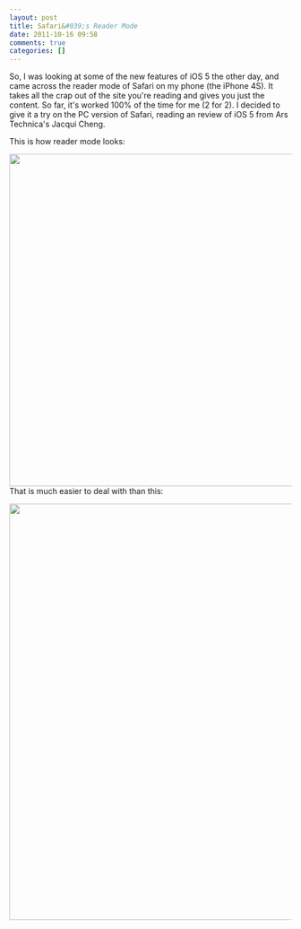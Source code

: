 ```yaml
---
layout: post
title: Safari&#039;s Reader Mode
date: 2011-10-16 09:58
comments: true
categories: []
---
```

So, I was looking at some of the new features of iOS 5 the other day, and came across the reader mode of Safari on my phone (the iPhone 4S). It takes all the crap out of the site you're reading and gives you just the content. So far, it's worked 100% of the time for me (2 for 2). I decided to give it a try on the PC version of Safari, reading an review of iOS 5 from Ars Technica's Jacqui Cheng.

This is how reader mode looks:

<a href="http://content.screencast.com/users/pfilias/folders/Snagit/media/849d7930-a00b-458d-9d2c-264b87dd5713/10.16.2011-09.54.57.png"><img class="embeddedObject" src="http://content.screencast.com/users/pfilias/folders/Snagit/media/849d7930-a00b-458d-9d2c-264b87dd5713/10.16.2011-09.54.57.png" alt="" width="920" height="593" border="0" /></a>That is much easier to deal with than this:

<!-- copy and paste. Modify height and width if desired. --> <a href="http://content.screencast.com/users/pfilias/folders/Snagit/media/5d570579-aab9-4ea1-b24a-e1c31f227e45/10.16.2011-09.59.57.png"><img class="embeddedObject" src="http://content.screencast.com/users/pfilias/folders/Snagit/media/5d570579-aab9-4ea1-b24a-e1c31f227e45/10.16.2011-09.59.57.png" width="1001" height="743" border="0" /></a>

